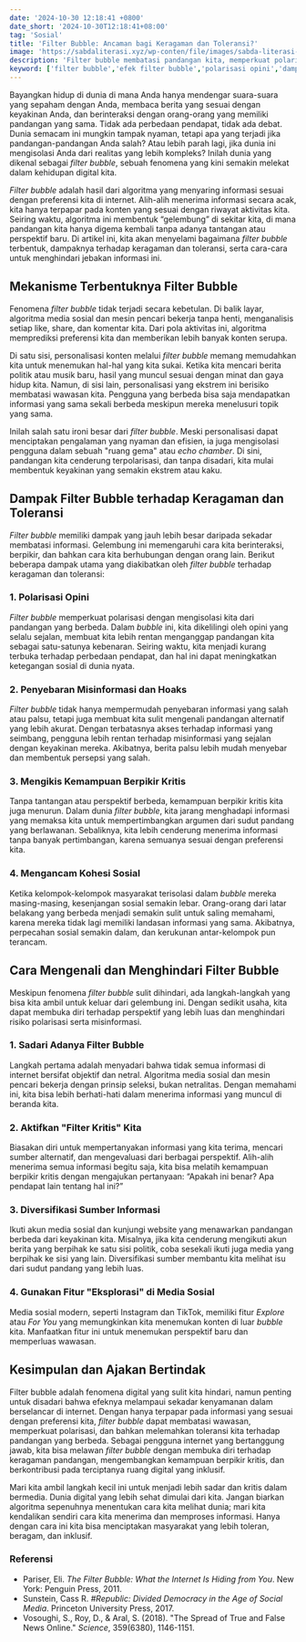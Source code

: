```yaml
---
date: '2024-10-30 12:18:41 +0800'
date_short: '2024-10-30T12:18:41+08:00'
tag: 'Sosial'
title: 'Filter Bubble: Ancaman bagi Keragaman dan Toleransi?'
image: 'https://sabdaliterasi.xyz/wp-conten/file/images/sabda-literasi-filter-bubble-ancaman-bagi-keragaman-dan-toleransi.jpg'
description: 'Filter bubble membatasi pandangan kita, memperkuat polarisasi, dan melemahkan toleransi. Pelajari cara mengenali dan mengatasinya untuk hidup lebih inklusif.'
keyword: ['filter bubble','efek filter bubble','polarisasi opini','dampak sosial media','misinformasi','hoaks','algoritma media sosial','personalisasi konten','diversifikasi informasi','ruang gema','berpikir kritis','kohesi sosial']
---
```

<p>Bayangkan hidup di dunia di mana Anda hanya mendengar suara-suara yang sepaham dengan Anda, membaca berita yang sesuai dengan keyakinan Anda, dan berinteraksi dengan orang-orang yang memiliki pandangan yang sama. Tidak ada perbedaan pendapat, tidak ada debat. Dunia semacam ini mungkin tampak nyaman, tetapi apa yang terjadi jika pandangan-pandangan Anda salah? Atau lebih parah lagi, jika dunia ini mengisolasi Anda dari realitas yang lebih kompleks? Inilah dunia yang dikenal sebagai <em>filter bubble</em>, sebuah fenomena yang kini semakin melekat dalam kehidupan digital kita.</p><p><em>Filter bubble</em> adalah hasil dari algoritma yang menyaring informasi sesuai dengan preferensi kita di internet. Alih-alih menerima informasi secara acak, kita hanya terpapar pada konten yang sesuai dengan riwayat aktivitas kita. Seiring waktu, algoritma ini membentuk “gelembung” di sekitar kita, di mana pandangan kita hanya digema kembali tanpa adanya tantangan atau perspektif baru. Di artikel ini, kita akan menyelami bagaimana <em>filter bubble</em> terbentuk, dampaknya terhadap keragaman dan toleransi, serta cara-cara untuk menghindari jebakan informasi ini.</p><h2><strong>Mekanisme Terbentuknya Filter Bubble</strong></h2><p>Fenomena <em>filter bubble</em> tidak terjadi secara kebetulan. Di balik layar, algoritma media sosial dan mesin pencari bekerja tanpa henti, menganalisis setiap like, share, dan komentar kita. Dari pola aktivitas ini, algoritma memprediksi preferensi kita dan memberikan lebih banyak konten serupa.</p><p>Di satu sisi, personalisasi konten melalui <em>filter bubble</em> memang memudahkan kita untuk menemukan hal-hal yang kita sukai. Ketika kita mencari berita politik atau musik baru, hasil yang muncul sesuai dengan minat dan gaya hidup kita. Namun, di sisi lain, personalisasi yang ekstrem ini berisiko membatasi wawasan kita. Pengguna yang berbeda bisa saja mendapatkan informasi yang sama sekali berbeda meskipun mereka menelusuri topik yang sama.</p><p>Inilah salah satu ironi besar dari <em>filter bubble</em>. Meski personalisasi dapat menciptakan pengalaman yang nyaman dan efisien, ia juga mengisolasi pengguna dalam sebuah "ruang gema" atau <em>echo chamber</em>. Di sini, pandangan kita cenderung terpolarisasi, dan tanpa disadari, kita mulai membentuk keyakinan yang semakin ekstrem atau kaku.</p><h2><strong>Dampak Filter Bubble terhadap Keragaman dan Toleransi</strong></h2><p><em>Filter bubble</em> memiliki dampak yang jauh lebih besar daripada sekadar membatasi informasi. Gelembung ini memengaruhi cara kita berinteraksi, berpikir, dan bahkan cara kita berhubungan dengan orang lain. Berikut beberapa dampak utama yang diakibatkan oleh <em>filter bubble</em> terhadap keragaman dan toleransi:</p><h3><strong>1. Polarisasi Opini</strong></h3><p><em>Filter bubble</em> memperkuat polarisasi dengan mengisolasi kita dari pandangan yang berbeda. Dalam <em>bubble</em> ini, kita dikelilingi oleh opini yang selalu sejalan, membuat kita lebih rentan menganggap pandangan kita sebagai satu-satunya kebenaran. Seiring waktu, kita menjadi kurang terbuka terhadap perbedaan pendapat, dan hal ini dapat meningkatkan ketegangan sosial di dunia nyata.</p><h3><strong>2. Penyebaran Misinformasi dan Hoaks</strong></h3><p><em>Filter bubble</em> tidak hanya mempermudah penyebaran informasi yang salah atau palsu, tetapi juga membuat kita sulit mengenali pandangan alternatif yang lebih akurat. Dengan terbatasnya akses terhadap informasi yang seimbang, pengguna lebih rentan terhadap misinformasi yang sejalan dengan keyakinan mereka. Akibatnya, berita palsu lebih mudah menyebar dan membentuk persepsi yang salah.</p><h3><strong>3. Mengikis Kemampuan Berpikir Kritis</strong></h3><p>Tanpa tantangan atau perspektif berbeda, kemampuan berpikir kritis kita juga menurun. Dalam dunia <em>filter bubble</em>, kita jarang menghadapi informasi yang memaksa kita untuk mempertimbangkan argumen dari sudut pandang yang berlawanan. Sebaliknya, kita lebih cenderung menerima informasi tanpa banyak pertimbangan, karena semuanya sesuai dengan preferensi kita.</p><h3><strong>4. Mengancam Kohesi Sosial</strong></h3><p>Ketika kelompok-kelompok masyarakat terisolasi dalam <em>bubble</em> mereka masing-masing, kesenjangan sosial semakin lebar. Orang-orang dari latar belakang yang berbeda menjadi semakin sulit untuk saling memahami, karena mereka tidak lagi memiliki landasan informasi yang sama. Akibatnya, perpecahan sosial semakin dalam, dan kerukunan antar-kelompok pun terancam.</p><h2><strong>Cara Mengenali dan Menghindari Filter Bubble</strong></h2><p>Meskipun fenomena <em>filter bubble</em> sulit dihindari, ada langkah-langkah yang bisa kita ambil untuk keluar dari gelembung ini. Dengan sedikit usaha, kita dapat membuka diri terhadap perspektif yang lebih luas dan menghindari risiko polarisasi serta misinformasi.</p><h3><strong>1. Sadari Adanya Filter Bubble</strong></h3><p>Langkah pertama adalah menyadari bahwa tidak semua informasi di internet bersifat objektif dan netral. Algoritma media sosial dan mesin pencari bekerja dengan prinsip seleksi, bukan netralitas. Dengan memahami ini, kita bisa lebih berhati-hati dalam menerima informasi yang muncul di beranda kita.</p><h3><strong>2. Aktifkan "Filter Kritis" Kita</strong></h3><p>Biasakan diri untuk mempertanyakan informasi yang kita terima, mencari sumber alternatif, dan mengevaluasi dari berbagai perspektif. Alih-alih menerima semua informasi begitu saja, kita bisa melatih kemampuan berpikir kritis dengan mengajukan pertanyaan: “Apakah ini benar? Apa pendapat lain tentang hal ini?”</p><h3><strong>3. Diversifikasi Sumber Informasi</strong></h3><p>Ikuti akun media sosial dan kunjungi website yang menawarkan pandangan berbeda dari keyakinan kita. Misalnya, jika kita cenderung mengikuti akun berita yang berpihak ke satu sisi politik, coba sesekali ikuti juga media yang berpihak ke sisi yang lain. Diversifikasi sumber membantu kita melihat isu dari sudut pandang yang lebih luas.</p><h3><strong>4. Gunakan Fitur "Eksplorasi" di Media Sosial</strong></h3><p>Media sosial modern, seperti Instagram dan TikTok, memiliki fitur <em>Explore</em> atau <em>For You</em> yang memungkinkan kita menemukan konten di luar <em>bubble</em> kita. Manfaatkan fitur ini untuk menemukan perspektif baru dan memperluas wawasan.</p><h2><strong>Kesimpulan dan Ajakan Bertindak</strong></h2><p>Filter bubble adalah fenomena digital yang sulit kita hindari, namun penting untuk disadari bahwa efeknya melampaui sekadar kenyamanan dalam berselancar di internet. Dengan hanya terpapar pada informasi yang sesuai dengan preferensi kita, <em>filter bubble</em> dapat membatasi wawasan, memperkuat polarisasi, dan bahkan melemahkan toleransi kita terhadap pandangan yang berbeda. Sebagai pengguna internet yang bertanggung jawab, kita bisa melawan <em>filter bubble</em> dengan membuka diri terhadap keragaman pandangan, mengembangkan kemampuan berpikir kritis, dan berkontribusi pada terciptanya ruang digital yang inklusif.</p><p>Mari kita ambil langkah kecil ini untuk menjadi lebih sadar dan kritis dalam bermedia. Dunia digital yang lebih sehat dimulai dari kita. Jangan biarkan algoritma sepenuhnya menentukan cara kita melihat dunia; mari kita kendalikan sendiri cara kita menerima dan memproses informasi. Hanya dengan cara ini kita bisa menciptakan masyarakat yang lebih toleran, beragam, dan inklusif.</p><h3><strong>Referensi</strong></h3><ul><li>Pariser, Eli. <em>The Filter Bubble: What the Internet Is Hiding from You</em>. New York: Penguin Press, 2011.</li><li>Sunstein, Cass R. <em>#Republic: Divided Democracy in the Age of Social Media</em>. Princeton University Press, 2017.</li><li>Vosoughi, S., Roy, D., &amp; Aral, S. (2018). "The Spread of True and False News Online." <em>Science</em>, 359(6380), 1146-1151.</li></ul>
